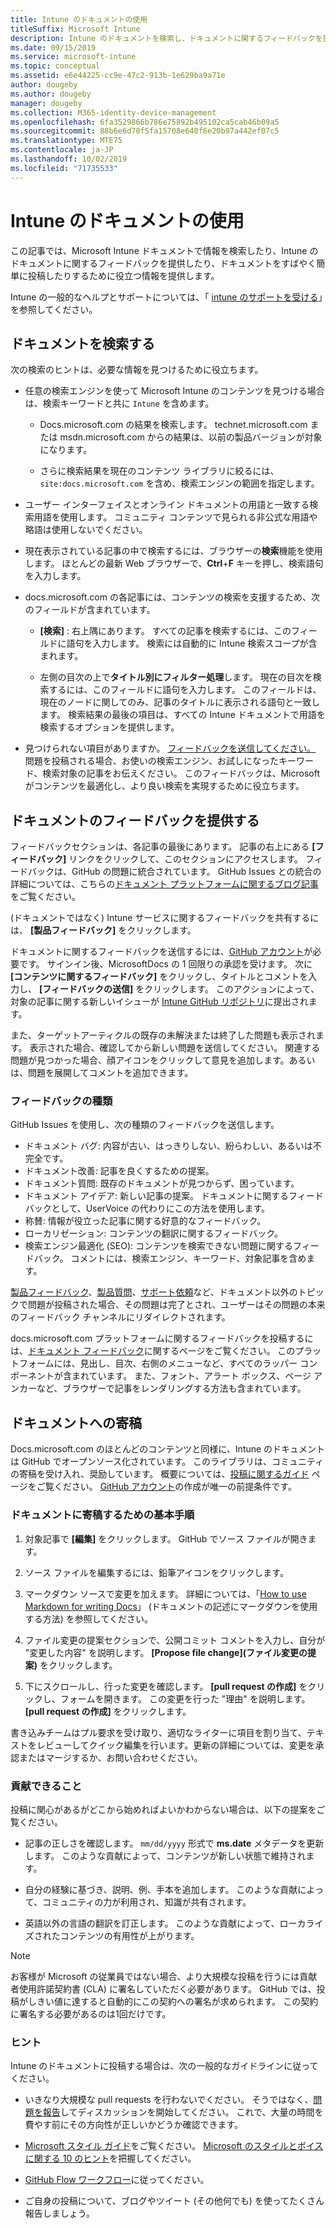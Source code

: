 ```yaml
---
title: Intune のドキュメントの使用
titleSuffix: Microsoft Intune
description: Intune のドキュメントを検索し、ドキュメントに関するフィードバックを提供し、ドキュメントに投稿する方法について説明します。
ms.date: 09/15/2019
ms.service: microsoft-intune
ms.topic: conceptual
ms.assetid: e6e44225-cc9e-47c2-913b-1e629ba9a71e
author: dougeby
ms.author: dougeby
manager: dougeby
ms.collection: M365-identity-device-management
ms.openlocfilehash: 6fa3529866b786e75892b495102ca5cab46b09a5
ms.sourcegitcommit: 88b6e6d70f5fa15708e640f6e20b97a442ef07c5
ms.translationtype: MTE75
ms.contentlocale: ja-JP
ms.lasthandoff: 10/02/2019
ms.locfileid: "71735533"
---
```

# <a name="using-the-intune-docs"></a>Intune のドキュメントの使用

この記事では、Microsoft Intune ドキュメントで情報を検索したり、Intune のドキュメントに関するフィードバックを提供したり、ドキュメントをすばやく簡単に投稿したりするために役立つ情報を提供します。

Intune の一般的なヘルプとサポートについては、「 [intune のサポートを受ける](../get-support.md)」を参照してください。

## <a name="search-the-docs"></a>ドキュメントを検索する

 次の検索のヒントは、必要な情報を見つけるために役立ちます。  

- 任意の検索エンジンを使って Microsoft Intune のコンテンツを見つける場合は、検索キーワードと共に `Intune` を含めます。  

  - Docs.microsoft.com の結果を検索します。 technet.microsoft.com または msdn.microsoft.com からの結果は、以前の製品バージョンが対象になります。  

  - さらに検索結果を現在のコンテンツ ライブラリに絞るには、`site:docs.microsoft.com` を含め、検索エンジンの範囲を指定します。  

- ユーザー インターフェイスとオンライン ドキュメントの用語と一致する検索用語を使用します。 コミュニティ コンテンツで見られる非公式な用語や略語は使用しないでください。

- 現在表示されている記事の中で検索するには、ブラウザーの**検索**機能を使用します。 ほとんどの最新 Web ブラウザーで、**Ctrl**+**F** キーを押し、検索語句を入力します。  

- docs.microsoft.com の各記事には、コンテンツの検索を支援するため、次のフィールドが含まれています。  

  - **[検索]** : 右上隅にあります。 すべての記事を検索するには、このフィールドに語句を入力します。 検索には自動的に Intune 検索スコープが含まれます。

  - 左側の目次の上で**タイトル別にフィルター処理**します。 現在の目次を検索するには、このフィールドに語句を入力します。 このフィールドは、現在のノードに関してのみ、記事のタイトルに表示される語句と一致します。 検索結果の最後の項目は、すべての Intune ドキュメントで用語を検索するオプションを提供します。

- 見つけられない項目がありますか。 [フィードバックを送信してください。](#provide-doc-feedback) 問題を投稿される場合、お使いの検索エンジン、お試しになったキーワード、検索対象の記事をお伝えください。 このフィードバックは、Microsoft がコンテンツを最適化し、より良い検索を実現するために役立ちます。  

## <a name="provide-doc-feedback"></a>ドキュメントのフィードバックを提供する

フィードバックセクションは、各記事の最後にあります。 記事の右上にある **[フィードバック]** リンクをクリックして、このセクションにアクセスします。 フィードバックは、GitHub の問題に統合されています。 GitHub Issues との統合の詳細については、こちらの[ドキュメント プラットフォームに関するブログ記事](https://docs.microsoft.com/teamblog/a-new-feedback-system-is-coming-to-docs)をご覧ください。

(ドキュメントではなく) Intune サービスに関するフィードバックを共有するには、 **[製品フィードバック]** をクリックします。

ドキュメントに関するフィードバックを送信するには、[GitHub アカウント](https://github.com/join)が必要です。 サインイン後、MicrosoftDocs の 1 回限りの承認を受けます。 次に **[コンテンツに関するフィードバック]** をクリックし、タイトルとコメントを入力し、 **[フィードバックの送信]** をクリックします。 このアクションによって、対象の記事に関する新しいイシューが [Intune GitHub リポジトリ](https://github.com/MicrosoftDocs/intunedocs/issues)に提出されます。

また、ターゲットアーティクルの既存の未解決または終了した問題も表示されます。 表示された場合、確認してから新しい問題を送信してください。 関連する問題が見つかった場合、顔アイコンをクリックして意見を追加します。あるいは、問題を展開してコメントを追加できます。

### <a name="types-of-feedback"></a>フィードバックの種類

GitHub Issues を使用し、次の種類のフィードバックを送信します。

- ドキュメント バグ: 内容が古い、はっきりしない、紛らわしい、あるいは不完全です。
- ドキュメント改善: 記事を良くするための提案。
- ドキュメント質問: 既存のドキュメントが見つからず、困っています。
- ドキュメント アイデア: 新しい記事の提案。 ドキュメントに関するフィードバックとして、UserVoice の代わりにこの方法を使用します。
- 称賛: 情報が役立った記事に関する好意的なフィードバック。
- ローカリゼーション: コンテンツの翻訳に関するフィードバック。
- 検索エンジン最適化 (SEO): コンテンツを検索できない問題に関するフィードバック。 コメントには、検索エンジン、キーワード、対象記事を含めます。

[製品フィードバック](https://microsoftintune.uservoice.com/forums/291681-ideas)、[製品質問](https://social.technet.microsoft.com/Forums/en-US/home?forum=microsoftintuneprod)、[サポート依頼](../get-support.md)など、ドキュメント以外のトピックで問題が投稿された場合、その問題は完了とされ、ユーザーはその問題の本来のフィードバック チャンネルにリダイレクトされます。

docs.microsoft.com プラットフォームに関するフィードバックを投稿するには、[ドキュメント フィードバック](https://aka.ms/sitefeedback)に関するページをご覧ください。 このプラットフォームには、見出し、目次、右側のメニューなど、すべてのラッパー コンポーネントが含まれています。 また、フォント、アラート ボックス、ページ アンカーなど、ブラウザーで記事をレンダリングする方法も含まれています。

## <a name="contribute-to-docs"></a>ドキュメントへの寄稿

Docs.microsoft.com のほとんどのコンテンツと同様に、Intune のドキュメントは GitHub でオープンソース化されています。 このライブラリは、コミュニティの寄稿を受け入れ、奨励しています。 概要については、[投稿に関するガイド](https://docs.microsoft.com/contribute) ページをご覧ください。 [GitHub アカウント](https://github.com/join)の作成が唯一の前提条件です。

### <a name="basic-steps-to-contribute-to-docs"></a>ドキュメントに寄稿するための基本手順

1. 対象記事で **[編集]** をクリックします。 GitHub でソース ファイルが開きます。  

2. ソース ファイルを編集するには、鉛筆アイコンをクリックします。  

3. マークダウン ソースで変更を加えます。 詳細については、「[How to use Markdown for writing Docs](https://docs.microsoft.com/contribute/how-to-write-use-markdown)」 (ドキュメントの記述にマークダウンを使用する方法) を参照してください。  

4. ファイル変更の提案セクションで、公開コミット コメントを入力し、自分が "変更した内容" を説明します。 **[Propose file change]\(ファイル変更の提案\)** をクリックします。  

5. 下にスクロールし、行った変更を確認します。 **[pull request の作成]** をクリックし、フォームを開きます。 この変更を行った "理由" を説明します。 **[pull request の作成]** をクリックします。

書き込みチームはプル要求を受け取り、適切なライターに項目を割り当て、テキストをレビューしてクイック編集を行います。更新の詳細については、変更を承認またはマージするか、お問い合わせください。  

### <a name="what-to-contribute"></a>貢献できること

投稿に関心があるがどこから始めればよいかわからない場合は、以下の提案をご覧ください。  

- 記事の正しさを確認します。 `mm/dd/yyyy` 形式で **ms.date** メタデータを更新します。 このような貢献によって、コンテンツが新しい状態で維持されます。  

- 自分の経験に基づき、説明、例、手本を追加します。 このような貢献によって、コミュニティの力が利用され、知識が共有されます。

- 英語以外の言語の翻訳を訂正します。 このような貢献によって、ローカライズされたコンテンツの有用性が上がります。  

> [!Note]  
> お客様が Microsoft の従業員ではない場合、より大規模な投稿を行うには貢献者使用許諾契約書 (CLA) に署名していただく必要があります。 GitHub では、投稿がしきい値に達すると自動的にこの契約への署名が求められます。 この契約に署名する必要があるのは1回だけです。

### <a name="tips"></a>ヒント

Intune のドキュメントに投稿する場合は、次の一般的なガイドラインに従ってください。

- いきなり大規模な pull requests を行わないでください。 そうではなく、[問題を報告](#provide-doc-feedback)してディスカッションを開始してください。 これで、大量の時間を費やす前にその方向性が正しいかどうか確認できます。  

- [Microsoft スタイル ガイド](https://aka.ms/MicrosoftStyle)をご覧ください。 [Microsoft のスタイルとボイスに関する 10 のヒント](https://docs.microsoft.com/style-guide/top-10-tips-style-voice)を把握してください。  

- [GitHub Flow ワークフロー](https://guides.github.com/introduction/flow/)に従ってください。  

- ご自身の投稿について、ブログやツイート (その他何でも) を使ってたくさん報告しましょう。  
